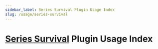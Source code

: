 ```yaml
---
sidebar_label: Series Survival Plugin Usage Index
slug: /usage/series-survival
---
```


# [Series Survival](https://github.com/monun/series-survival) Plugin Usage Index